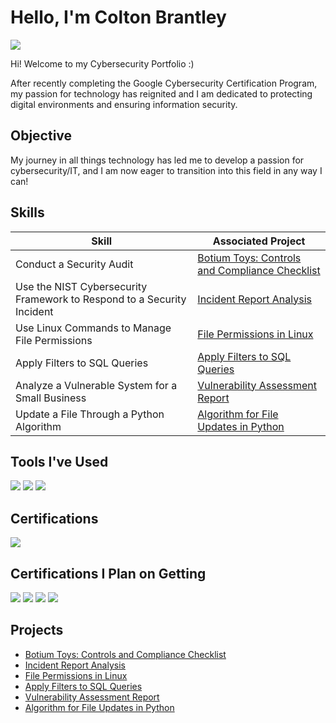 # Hello, I'm Colton Brantley
<a href="https://www.linkedin.com/in/coltonb02/"><img src="https://img.shields.io/badge/-LinkedIn-0072b1?&style=for-the-badge&logo=linkedin&logoColor=white" /></a>

Hi! Welcome to my Cybersecurity Portfolio :) 

After recently completing the Google Cybersecurity Certification Program, my passion for technology has reignited and I am dedicated to protecting digital environments and ensuring information security.

## Objective

My journey in all things technology has led me to develop a passion for cybersecurity/IT, and I am now eager to transition into this field in any way I can!

## Skills

| Skill                                         | Associated Project         |
|-----------------------------------------------|----------------------------|
| Conduct a Security Audit          | <a href="https://github.com/coltonb02/BotiumToysControlsandComplianceChecklist">Botium Toys: Controls and Compliance Checklist </a>|
| Use the NIST Cybersecurity Framework to Respond to a Security Incident | <a href="https://github.com/coltonb02/Incident-Report-Analysis">Incident Report Analysis</a>|
| Use Linux Commands to Manage File Permissions         | <a href="https://github.com/coltonb02/FilePermissionsinLinux">File Permissions in Linux</a>|
| Apply Filters to SQL Queries      | <a href="https://github.com/coltonb02/ApplyFilterstoSQLQueries">Apply Filters to SQL Queries</a>|
| Analyze a Vulnerable System for a Small Business                  | <a href="https://github.com/coltonb02/VulnerabilityAssesmentReport">Vulnerability Assessment Report</a>|
| Update a File Through a Python Algorithm | <a href="https://github.com/coltonb02/AlgorithmForFileUpdatesinPython">Algorithm for File Updates in Python</a>|

## Tools I've Used
<div>
    <img src="https://img.shields.io/badge/-Linux-FCC624?&style=for-the-badge&logo=Linux&logoColor=black" />
    <img src="https://img.shields.io/badge/-SQL-4479A1?&style=for-the-badge&logo=MySQL&logoColor=white" />
    <img src="https://img.shields.io/badge/-Python-3776AB?&style=for-the-badge&logo=Python&logoColor=white" />
</div>

## Certifications
<div>
<img src="https://img.shields.io/badge/-Google%20Cybersecurity%20Certification-4285F4?&style=for-the-badge&logo=Google&logoColor=white" />

</div>

## Certifications I Plan on Getting
<div>
<img src="https://img.shields.io/badge/-CompTIA%20Security%2B-EE0000?&style=for-the-badge&logo=CompTIA&logoColor=white" />
<img src="https://img.shields.io/badge/-CompTIA%20A%2B-EE0000?&style=for-the-badge&logo=CompTIA&logoColor=white" />
<img src="https://img.shields.io/badge/-CompTIA%20Network%2B-EE0000?&style=for-the-badge&logo=CompTIA&logoColor=white" />
<img src="https://img.shields.io/badge/-CEH-9C1A22?&style=for-the-badge&logo=CEH&logoColor=white" />

</div>

## Projects
- <a href="https://github.com/coltonb02/BotiumToysControlsandComplianceChecklist">Botium Toys: Controls and Compliance Checklist </a>
- <a href="https://github.com/coltonb02/Incident-Report-Analysis">Incident Report Analysis</a>
- <a href="https://github.com/coltonb02/FilePermissionsinLinux">File Permissions in Linux</a>
- <a href="https://github.com/coltonb02/ApplyFilterstoSQLQueries">Apply Filters to SQL Queries</a>
- <a href="https://github.com/coltonb02/VulnerabilityAssesmentReport">Vulnerability Assessment Report</a>
- <a href="https://github.com/coltonb02/AlgorithmForFileUpdatesinPython">Algorithm for File Updates in Python</a>
